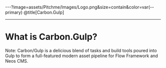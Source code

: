 ---?image=assets/Pitchme/Images/Logo.png&size=contain&color=var(--primary)
@title[Carbon.Gulp]

---

# What is Carbon.Gulp?

Note:
Carbon/Gulp is a delicious blend of tasks and build tools poured
into Gulp to form a full-featured modern asset pipeline for Flow
Framework and Neos CMS.
